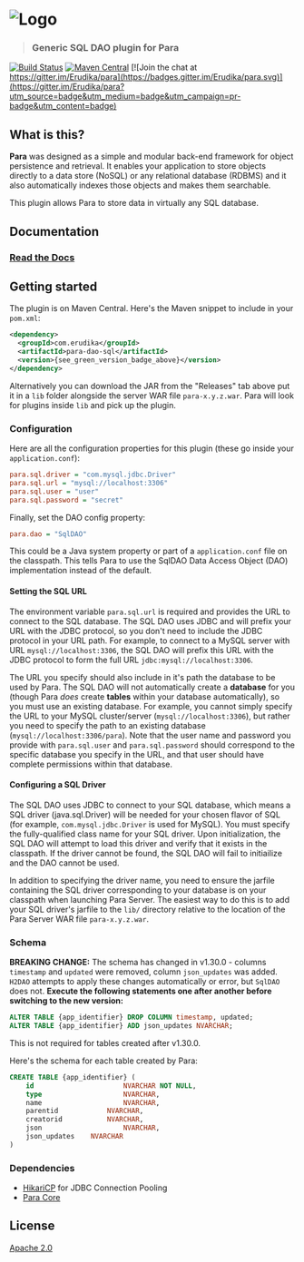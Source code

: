 ![Logo](https://s3-eu-west-1.amazonaws.com/org.paraio/para.png)
============================

> ### Generic SQL DAO plugin for Para

[![Build Status](https://travis-ci.org/Erudika/para-dao-sql.svg?branch=master)](https://travis-ci.org/Erudika/para-dao-sql)
[![Maven Central](https://maven-badges.herokuapp.com/maven-central/com.erudika/para-dao-sql/badge.svg)](https://maven-badges.herokuapp.com/maven-central/com.erudika/para-dao-sql)
[![Join the chat at https://gitter.im/Erudika/para](https://badges.gitter.im/Erudika/para.svg)](https://gitter.im/Erudika/para?utm_source=badge&utm_medium=badge&utm_campaign=pr-badge&utm_content=badge)

## What is this?

**Para** was designed as a simple and modular back-end framework for object persistence and retrieval.
It enables your application to store objects directly to a data store (NoSQL) or any relational database (RDBMS)
and it also automatically indexes those objects and makes them searchable.

This plugin allows Para to store data in virtually any SQL database.

## Documentation

### [Read the Docs](https://paraio.org/docs)

## Getting started

The plugin is on Maven Central. Here's the Maven snippet to include in your `pom.xml`:

```xml
<dependency>
  <groupId>com.erudika</groupId>
  <artifactId>para-dao-sql</artifactId>
  <version>{see_green_version_badge_above}</version>
</dependency>
```

Alternatively you can download the JAR from the "Releases" tab above put it in a `lib` folder alongside the server
WAR file `para-x.y.z.war`. Para will look for plugins inside `lib` and pick up the plugin.

### Configuration

Here are all the configuration properties for this plugin (these go inside your `application.conf`):
```ini
para.sql.driver = "com.mysql.jdbc.Driver"
para.sql.url = "mysql://localhost:3306"
para.sql.user = "user"
para.sql.password = "secret"
```
Finally, set the DAO config property:
```ini
para.dao = "SqlDAO"
```
This could be a Java system property or part of a `application.conf` file on the classpath.
This tells Para to use the SqlDAO Data Access Object (DAO) implementation instead of the default.

#### Setting the SQL URL
The environment variable `para.sql.url` is required and provides the URL to connect to the SQL database.
The SQL DAO uses JDBC and will prefix your URL with the JDBC protocol, so you don't need to include the JDBC
protocol in your URL path. For example, to connect to a MySQL server with URL `mysql://localhost:3306`,
the SQL DAO will prefix this URL with the JDBC protocol to form the full URL `jdbc:mysql://localhost:3306`.

The URL you specify should also include in it's path the database to be used by Para. The SQL DAO will not
automatically create a **database** for you (though Para _does_ create **tables** within your database automatically),
so you must use an existing database. For example, you cannot simply specify the URL to your MySQL cluster/server
(`mysql://localhost:3306`), but rather you need to specify the path to an existing database
(`mysql://localhost:3306/para`). Note that the user name and password you provide with `para.sql.user` and
`para.sql.password` should correspond to the specific database you specify in the URL, and that user should have
complete permissions within that database.


#### Configuring a SQL Driver
The SQL DAO uses JDBC to connect to your SQL database, which means a SQL driver (java.sql.Driver) will be needed for
your chosen flavor of SQL (for example, `com.mysql.jdbc.Driver` is used for MySQL).  You must specify the
fully-qualified class name for your SQL driver. Upon initialization, the SQL DAO will attempt to load this driver
and verify that it exists in the classpath. If the driver cannot be found, the SQL DAO will fail to initiailize and
the DAO cannot be used.

In addition to specifying the driver name, you need to ensure the jarfile containing the SQL driver corresponding to
your database is on your classpath when launching Para Server. The easiest way to do this is to add your SQL driver's
jarfile to the `lib/` directory relative to the location of the Para Server WAR file `para-x.y.z.war`.

### Schema

**BREAKING CHANGE:** The schema has changed in v1.30.0 - columns `timestamp` and `updated` were removed,
column `json_updates` was added. `H2DAO` attempts to apply these changes automatically or error, but `SqlDAO` does not.
**Execute the following statements one after another before switching to the new version:**
```sql
ALTER TABLE {app_identifier} DROP COLUMN timestamp, updated;
ALTER TABLE {app_identifier} ADD json_updates NVARCHAR;
```
This is not required for tables created after v1.30.0.

Here's the schema for each table created by Para:
```sql
CREATE TABLE {app_identifier} (
    id						NVARCHAR NOT NULL,
    type					NVARCHAR,
    name					NVARCHAR,
    parentid			NVARCHAR,
    creatorid			NVARCHAR,
    json					NVARCHAR,
    json_updates	NVARCHAR
)
```

### Dependencies

- [HikariCP](https://github.com/brettwooldridge/HikariCP) for JDBC Connection Pooling
- [Para Core](https://github.com/Erudika/para)

## License
[Apache 2.0](LICENSE)
